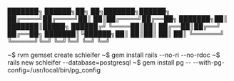 
███████╗ ██████╗██╗  ██╗███████╗██████╗ 
██╔════╝██╔════╝██║  ██║██╔════╝██╔══██╗
███████╗██║     ███████║█████╗  ██████╔╝
╚════██║██║     ██╔══██║██╔══╝  ██╔══██╗
███████║╚██████╗██║  ██║██║     ██║  ██║
╚══════╝ ╚═════╝╚═╝  ╚═╝╚═╝     ╚═╝  ╚═╝
                                        
                                                                   
~$ rvm gemset create schleifer
~$ gem install rails --no-ri --no-rdoc
~$ rails new schleifer --database=postgresql
~$ gem install pg -- --with-pg-config=/usr/local/bin/pg_config